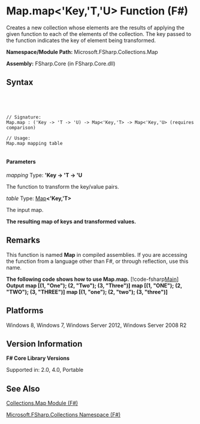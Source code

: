 # Map.map<'Key,'T,'U> Function (F#)

Creates a new collection whose elements are the results of applying the given function to each of the elements of the collection. The key passed to the function indicates the key of element being transformed.

**Namespace/Module Path:** Microsoft.FSharp.Collections.Map

**Assembly:** FSharp.Core (in FSharp.Core.dll)


## Syntax



```




// Signature:
Map.map : ('Key -> 'T -> 'U) -> Map<'Key,'T> -> Map<'Key,'U> (requires comparison)

// Usage:
Map.map mapping table


```





#### Parameters
*mapping*
Type: **'Key -&gt; 'T -&gt; 'U**


The function to transform the key/value pairs.


*table*
Type: [Map](http://msdn.microsoft.com/en-us/library/975316ea-55e3-4987-9994-90897ad45664)**&lt;'Key,'T&gt;**


The input map.



**The resulting map of keys and transformed values.**
## Remarks
This function is named **Map** in compiled assemblies. If you are accessing the function from a language other than F#, or through reflection, use this name.

**The following code shows how to use Map.map.**
[!code-fsharp[Main](snippets/fsmaps/snippet12.fs)]
**Output**
**map [(1, "One"); (2, "Two"); (3, "Three")]**
**map [(1, "ONE"); (2, "TWO"); (3, "THREE")]**
**map [(1, "one"); (2, "two"); (3, "three")]**
## Platforms
Windows 8, Windows 7, Windows Server 2012, Windows Server 2008 R2


## Version Information
**F# Core Library Versions**

Supported in: 2.0, 4.0, Portable




## See Also
[Collections.Map Module &#40;F&#35;&#41;](Collections.Map-Module-%5BFSharp%5D.md)

[Microsoft.FSharp.Collections Namespace &#40;F&#35;&#41;](Microsoft.FSharp.Collections-Namespace-%5BFSharp%5D.md)


